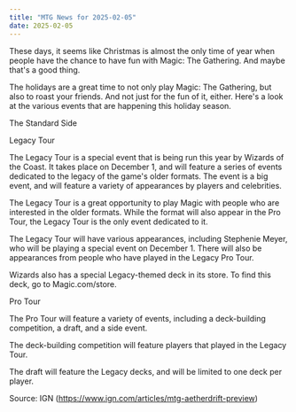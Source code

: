 ```yaml
---
title: "MTG News for 2025-02-05"
date: 2025-02-05
---
```


These days, it seems like Christmas is almost the only time of year when people have the chance to have fun with Magic: The Gathering. And maybe that's a good thing.

The holidays are a great time to not only play Magic: The Gathering, but also to roast your friends. And not just for the fun of it, either. Here's a look at the various events that are happening this holiday season.

The Standard Side

Legacy Tour

The Legacy Tour is a special event that is being run this year by Wizards of the Coast. It takes place on December 1, and will feature a series of events dedicated to the legacy of the game's older formats. The event is a big event, and will feature a variety of appearances by players and celebrities.

The Legacy Tour is a great opportunity to play Magic with people who are interested in the older formats. While the format will also appear in the Pro Tour, the Legacy Tour is the only event dedicated to it.

The Legacy Tour will have various appearances, including Stephenie Meyer, who will be playing a special event on December 1. There will also be appearances from people who have played in the Legacy Pro Tour.

Wizards also has a special Legacy-themed deck in its store. To find this deck, go to Magic.com/store.

Pro Tour

The Pro Tour will feature a variety of events, including a deck-building competition, a draft, and a side event.

The deck-building competition will feature players that played in the Legacy Tour.

The draft will feature the Legacy decks, and will be limited to one deck per player.

Source: IGN (https://www.ign.com/articles/mtg-aetherdrift-preview)
